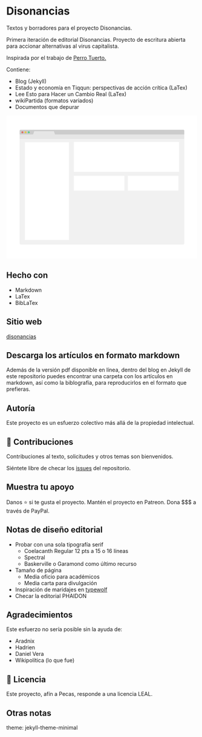 # Disonancias

Textos y borradores para el proyecto Disonancias.

Primera iteración de editorial Disonancias. Proyecto de escritura abierta para accionar alternativas al virus capitalista.

Inspirada por el trabajo de [Perro Tuerto.](https://perrotuerto.blog/)

Contiene:

- Blog (Jekyll)
- Estado y economía en Tiqqun: perspectivas de acción crítica (LaTex)
- Lee Esto para Hacer un Cambio Real (LaTex)
- wikiPartida (formatos variados)
- Documentos que depurar

![screenshot](./app_screenshot.png)

## Hecho con

- Markdown
- LaTex
- BibLaTex

## Sitio web

[disonancias](https://disonancias.online)

## Descarga los artículos en formato markdown

Además de la versión pdf disponible en línea, dentro del blog en Jekyll de este repositorio puedes encontrar una carpeta con los artículos en markdown, así como la biblografía, para reproducirlos en el formato que prefieras.

## Autoría

Este proyecto es un esfuerzo colectivo más allá de la propiedad intelectual.

## 🤝 Contribuciones

Contribuciones al texto, solicitudes y otros temas son bienvenidos.

Siéntete libre de checar los [issues](issues/) del repositorio.

## Muestra tu apoyo

Danos ⭐️ si te gusta el proyecto.
Mantén el proyecto en Patreon.
Dona $$$ a través de PayPal.

## Notas de diseño editorial

- Probar con una sola tipografía serif
  - Coelacanth Regular 12 pts a 15 o 16 líneas
  - Spectral
  - Baskerville o Garamond como último recurso
- Tamaño de página
  - Media oficio para académicos
  - Media carta para divulgación
- Inspiración de maridajes en [typewolf](https://www.typewolf.com/recommendations)
- Checar la editorial PHAIDON

## Agradecimientos

Este esfuerzo no sería posible sin la ayuda de:

- Aradnix
- Hadrien
- Daniel Vera
- Wikipolítica (lo que fue)

## 📝 Licencia

Este proyecto, afín a Pecas, responde a una licencia LEAL.

## Otras notas

theme: jekyll-theme-minimal 

